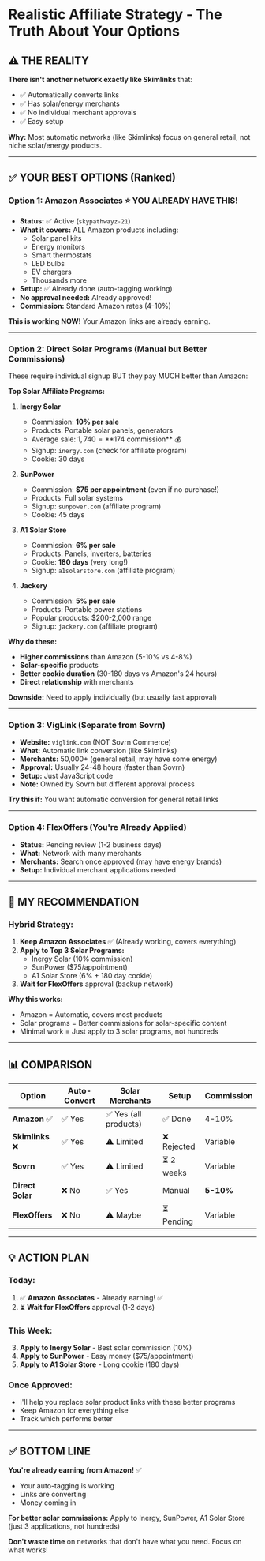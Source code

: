 # Realistic Affiliate Strategy - The Truth About Your Options

## ⚠️ THE REALITY

**There isn't another network exactly like Skimlinks** that:
- ✅ Automatically converts links
- ✅ Has solar/energy merchants
- ✅ No individual merchant approvals
- ✅ Easy setup

**Why:** Most automatic networks (like Skimlinks) focus on general retail, not niche solar/energy products.

---

## ✅ YOUR BEST OPTIONS (Ranked)

### Option 1: **Amazon Associates** ⭐ YOU ALREADY HAVE THIS!
- **Status:** ✅ Active (`skypathwayz-21`)
- **What it covers:** ALL Amazon products including:
  - Solar panel kits
  - Energy monitors
  - Smart thermostats
  - LED bulbs
  - EV chargers
  - Thousands more
- **Setup:** ✅ Already done (auto-tagging working)
- **No approval needed:** Already approved!
- **Commission:** Standard Amazon rates (4-10%)

**This is working NOW!** Your Amazon links are already earning.

---

### Option 2: **Direct Solar Programs** (Manual but Better Commissions)
These require individual signup BUT they pay MUCH better than Amazon:

**Top Solar Affiliate Programs:**

1. **Inergy Solar**
   - Commission: **10% per sale**
   - Products: Portable solar panels, generators
   - Average sale: $1,740 = **$174 commission** 💰
   - Signup: `inergy.com` (check for affiliate program)
   - Cookie: 30 days

2. **SunPower**
   - Commission: **$75 per appointment** (even if no purchase!)
   - Products: Full solar systems
   - Signup: `sunpower.com` (affiliate program)
   - Cookie: 45 days

3. **A1 Solar Store**
   - Commission: **6% per sale**
   - Products: Panels, inverters, batteries
   - Cookie: **180 days** (very long!)
   - Signup: `a1solarstore.com` (affiliate program)

4. **Jackery**
   - Commission: **5% per sale**
   - Products: Portable power stations
   - Popular products: $200-2,000 range
   - Signup: `jackery.com` (affiliate program)

**Why do these:**
- **Higher commissions** than Amazon (5-10% vs 4-8%)
- **Solar-specific** products
- **Better cookie duration** (30-180 days vs Amazon's 24 hours)
- **Direct relationship** with merchants

**Downside:** Need to apply individually (but usually fast approval)

---

### Option 3: **VigLink** (Separate from Sovrn)
- **Website:** `viglink.com` (NOT Sovrn Commerce)
- **What:** Automatic link conversion (like Skimlinks)
- **Merchants:** 50,000+ (general retail, may have some energy)
- **Approval:** Usually 24-48 hours (faster than Sovrn)
- **Setup:** Just JavaScript code
- **Note:** Owned by Sovrn but different approval process

**Try this if:** You want automatic conversion for general retail links

---

### Option 4: **FlexOffers** (You're Already Applied)
- **Status:** Pending review (1-2 business days)
- **What:** Network with many merchants
- **Merchants:** Search once approved (may have energy brands)
- **Setup:** Individual merchant applications needed

---

## 🎯 MY RECOMMENDATION

### **Hybrid Strategy:**

1. **Keep Amazon Associates** ✅ (Already working, covers everything)
2. **Apply to Top 3 Solar Programs:**
   - Inergy Solar (10% commission)
   - SunPower ($75/appointment)
   - A1 Solar Store (6% + 180 day cookie)
3. **Wait for FlexOffers** approval (backup network)

**Why this works:**
- Amazon = Automatic, covers most products
- Solar programs = Better commissions for solar-specific content
- Minimal work = Just apply to 3 solar programs, not hundreds

---

## 📊 COMPARISON

| Option | Auto-Convert | Solar Merchants | Setup | Commission |
|--------|-------------|----------------|-------|------------|
| **Amazon** ✅ | ✅ Yes | ✅ Yes (all products) | ✅ Done | 4-10% |
| **Skimlinks** ❌ | ✅ Yes | ⚠️ Limited | ❌ Rejected | Variable |
| **Sovrn** | ✅ Yes | ⚠️ Limited | ⏳ 2 weeks | Variable |
| **Direct Solar** | ❌ No | ✅ Yes | Manual | **5-10%** |
| **FlexOffers** | ❌ No | ⚠️ Maybe | ⏳ Pending | Variable |

---

## 💡 ACTION PLAN

### Today:
1. ✅ **Amazon Associates** - Already earning! ✅
2. ⏳ **Wait for FlexOffers** approval (1-2 days)

### This Week:
3. **Apply to Inergy Solar** - Best solar commission (10%)
4. **Apply to SunPower** - Easy money ($75/appointment)
5. **Apply to A1 Solar Store** - Long cookie (180 days)

### Once Approved:
- I'll help you replace solar product links with these better programs
- Keep Amazon for everything else
- Track which performs better

---

## ✅ BOTTOM LINE

**You're already earning from Amazon!** ✅
- Your auto-tagging is working
- Links are converting
- Money coming in

**For better solar commissions:** Apply to Inergy, SunPower, A1 Solar Store (just 3 applications, not hundreds)

**Don't waste time** on networks that don't have what you need. Focus on what works!

